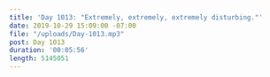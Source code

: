 ```yaml
---
title: 'Day 1013: "Extremely, extremely, extremely disturbing."'
date: 2019-10-29 15:09:00 -07:00
file: "/uploads/Day-1013.mp3"
post: Day 1013
duration: '00:05:56'
length: 5145051
---
```


